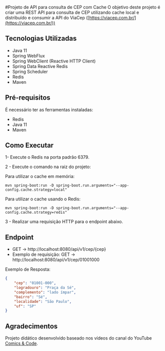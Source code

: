 #Projeto de API para consulta de CEP com Cache
O objetivo deste projeto é criar uma REST API para consulta de CEP utilizando cache local e distribuído e consumir a API do ViaCep ([https://viacep.com.br/](https://viacep.com.br/))

## Tecnologias Utilizadas
* Java 11
* Spring WebFlux
* Spring WebClient (Reactive HTTP Client)
* Spring Data Reactive Redis
* Spring Scheduler
* Redis
* Maven

## Pré-requisitos
É necessário ter as ferramentas instaladas:

* Redis
* Java 11
* Maven


## Como Executar

1- Execute o Redis na porta padrão 6379.

2 - Execute o comando na raiz do projeto:

Para utilizar o cache em memória: 

```
mvn spring-boot:run -D spring-boot.run.arguments="--app-config.cache.strategy=local"
```

Para utilizar o cache usando o Redis: 

```
mvn spring-boot:run -D spring-boot.run.arguments="--app-config.cache.strategy=redis"
```

3 - Realizar uma requisição HTTP para o endpoint abaixo.

## Endpoint
* GET -> http://localhost:8080/api/v1/cep/{cep}
* Exemplo de requisição: GET -> http://localhost:8080/api/v1/cep/01001000

Exemplo de Resposta:

```json
{
	"cep": "01001-000",
	"logradouro": "Praça da Sé",
	"complemento": "lado ímpar",
	"bairro": "Sé",
	"localidade": "São Paulo",
	"uf": "SP"
}
```

## Agradecimentos
Projeto didático desenvolvido baseado nos vídeos do canal do YouTube [Comics & Code](https://youtube.com/playlist?list=PLTnZgkfXPBX5uJSZxIVMPbNxNXfdRu15p).